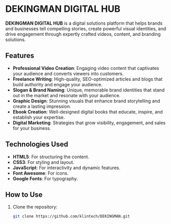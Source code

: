 # DEKINGMAN DIGITAL HUB

**DEKINGMAN DIGITAL HUB** is a digital solutions platform that helps brands and businesses tell compelling stories, create powerful visual identities, and drive engagement through expertly crafted videos, content, and branding solutions.

## Features

- **Professional Video Creation**: Engaging video content that captivates your audience and converts viewers into customers.
- **Freelance Writing**: High-quality, SEO-optimized articles and blogs that build authority and engage your audience.
- **Slogan & Brand Naming**: Unique, memorable brand identities that stand out in the market and resonate with your audience.
- **Graphic Design**: Stunning visuals that enhance brand storytelling and create a lasting impression.
- **Ebook Creation**: Well-designed digital books that educate, inspire, and establish your expertise.
- **Digital Marketing**: Strategies that grow visibility, engagement, and sales for your business.

## Technologies Used

- **HTML5**: For structuring the content.
- **CSS3**: For styling and layout.
- **JavaScript**: For interactivity and dynamic features.
- **Font Awesome**: For icons.
- **Google Fonts**: For typography.

## How to Use

1. Clone the repository:
   ```bash
   git clone https://github.com/klintech/DEKINGMAN.git